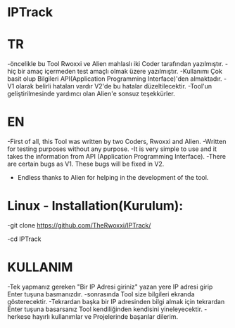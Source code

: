 # IPTrack

# TR

-öncelikle bu Tool Rwoxxi ve Alien mahlaslı iki Coder tarafından yazılmıştır.
-hiç bir amaç içermeden test amaçlı olmak üzere yazılmıştır.
-Kullanımı Çok basit olup Bilgileri API(Application Programming Interface)'den almaktadır.
-V1 olarak belirli hataları vardır V2'de bu hatalar düzeltilecektir.
-Tool'un geliştirilmesinde yardımcı olan Alien'e sonsuz teşekkürler.

# EN

-First of all, this Tool was written by two Coders, Rwoxxi and Alien.
-Written for testing purposes without any purpose.
-It is very simple to use and it takes the information from API (Application Programming Interface).
-There are certain bugs as V1. These bugs will be fixed in V2.
- Endless thanks to Alien for helping in the development of the tool.

# Linux - Installation(Kurulum):

-git clone https://github.com/TheRwoxxi/IPTrack/

-cd IPTrack

# KULLANIM

-Tek yapmanız gereken "Bir IP Adresi giriniz" yazan yere IP adresi girip Enter tuşuna basmanızdır.
-sonrasında Tool size bilgileri ekranda gösterecektir.
-Tekrardan başka bir IP adresinden bilgi almak için tekrardan Enter tuşuna basarsanız Tool kendiliğinden kendisini yineleyecektir.
-herkese hayırlı kullanımlar ve Projelerinde başarılar dilerim.
